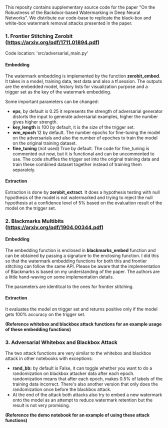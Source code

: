 This reposity contains supplementary source code for the paper "On the Robustness of the Backdoor-based Watermarking in Deep Neural Networks". 
We distribute our code-base to replicate the black-box and white-box watermark removal attacks presented in the paper. 

### 1. Frontier Stitching Zerobit (https://arxiv.org/pdf/1711.01894.pdf)

Code location: 'src/adversarial_main.py'

#### Embedding

The watermark embedding is implemented by the function **zerobit_embed**. It takes in a model, training data, test data and also a tf.session. The outputs are the embedded model, history lists for visualization purpose and a trigger set as the key of the watermark embedding.

Some important parameters can be changed:
- **eps**, by default is 0.25 it represents the strength of adversarial generator distorts the input to generate adversarial examples, higher the number gives higher strength.
- **key_length** is 100 by default, it is the size of the trigger set.
- **wm_epoch** 12 by default. The number epochs for fine-tuning the model on the adversarials and also the number of epoches to train the model on the original training dataset.
- **fine_tuning** (not used) True by default. The code for fine_tuning is commented out now, but it is functional and can be uncommented to use. The code shuffles the trigger set into the original training data and train these combined dataset together instead of training them separately.

#### Extraction

Extraction is done by **zerobit_extract**. It does a hypothesis testing with null hypothesis of the model is not watermarked and trying to reject the null hypothesis at a confidence level of 5% based on the evaluation result of the model on the trigger set.

### 2. Blackmarks Multibits (https://arxiv.org/pdf/1904.00344.pdf)

#### Embedding

The embedding function is enclosed in **blackmarks_embed** function and can be obtained by passing a signature to the enclosing function. I did this so that the watermark embedding functions for both this and frontier stitching can follow the same API. Please be aware that the implementation of Blackmarks is based on my understanding of the paper. The authors are a little hand-waving on some implementation details.

The parameters are identitcal to the ones for frontier stitching.

#### Extraction

It evaluates the model on trigger set and returns positive only if the model gets 100% accuracy on the trigger set.

**(Reference whitebox and blackbox attack functions for an example usage of these embedding functions)**

### 3. Adversarial Whitebox and Blackbox Attack

The two attack functions are very similar to the whitebox and blackbox attack in other notebooks with exceptions:

- **rand_bb:** by default is False, it can toggle whether you want to do a randomization on blackbox attacker data after each epoch. randomization means that after each epoch, makes 0.5% of labels of the training data incorrect. There's also another version that only does the randomization once before the blackbox attack.
- At the end of the attack both attacks also try to embed a new watermark onto the model as an attempt to reduce watermark retention  but the result is not very promising.

**(Reference the demo notebook for an example of using these attack functions)**
